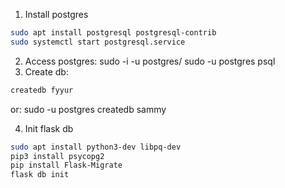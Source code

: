 1. Install postgres

```sh
sudo apt install postgresql postgresql-contrib
sudo systemctl start postgresql.service
```

2. Access postgres: sudo -i -u postgres/ sudo -u postgres psql
3. Create db:

```sh
createdb fyyur
```

or: sudo -u postgres createdb sammy

4. Init flask db

```sh
sudo apt install python3-dev libpq-dev
pip3 install psycopg2
pip install Flask-Migrate
flask db init
```

